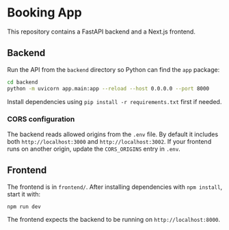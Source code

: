 # Booking App

This repository contains a FastAPI backend and a Next.js frontend.

## Backend

Run the API from the `backend` directory so Python can find the `app` package:

```bash
cd backend
python -m uvicorn app.main:app --reload --host 0.0.0.0 --port 8000
```

Install dependencies using `pip install -r requirements.txt` first if needed.

### CORS configuration

The backend reads allowed origins from the `.env` file. By default it
includes both `http://localhost:3000` and `http://localhost:3002`. If your
frontend runs on another origin, update the `CORS_ORIGINS` entry in `.env`.

## Frontend

The frontend is in `frontend/`. After installing dependencies with `npm install`, start it with:

```bash
npm run dev
```

The frontend expects the backend to be running on `http://localhost:8000`.
